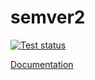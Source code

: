 # semver2

[![Test status](https://github.com/z-------------/semver2/actions/workflows/test.yaml/badge.svg)](https://github.com/z-------------/semver2/actions/workflows/test.yaml)

[Documentation](https://z-------------.github.io/semver2/)
